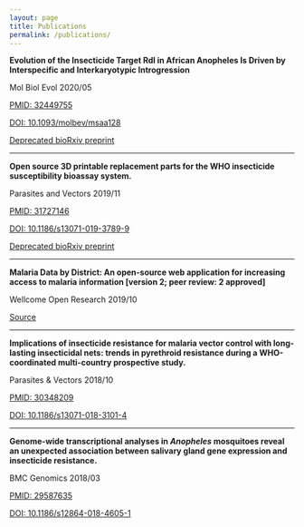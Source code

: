 ```yaml
---
layout: page
title: Publications
permalink: /publications/
---
```


**Evolution of the Insecticide Target Rdl in African Anopheles Is Driven by Interspecific and Interkaryotypic Introgression** 

Mol Biol Evol 2020/05

[PMID: 32449755](https://www.ncbi.nlm.nih.gov/pubmed/32449755)

[DOI: 10.1093/molbev/msaa128](https://doi.org/10.1093/molbev/msaa128)

[Deprecated bioRxiv preprint](https://www.biorxiv.org/content/10.1101/2019.12.17.879775v1)

---

**Open source 3D printable replacement parts for the WHO insecticide susceptibility bioassay system.**

Parasites and Vectors 2019/11

[PMID: 31727146](https://www.ncbi.nlm.nih.gov/pubmed/31727146)

[DOI: 10.1186/s13071-019-3789-9](https://doi.org/10.1186/s13071-019-3789-9)

[Deprecated bioRxiv preprint](https://www.biorxiv.org/content/10.1101/762849v1)

---

**Malaria Data by District: An open-source web application for increasing access to malaria information [version 2; peer review: 2 approved]**

Wellcome Open Research 2019/10

[Source](https://wellcomeopenresearch.org/articles/4-151)

---

**Implications of insecticide resistance for malaria vector control with long-lasting insecticidal nets: trends in pyrethroid resistance during a WHO-coordinated multi-country prospective study.**

Parasites & Vectors 2018/10

[PMID: 30348209](https://www.ncbi.nlm.nih.gov/pubmed/30348209)

[DOI: 10.1186/s13071-018-3101-4](https://doi.org/10.1186/s13071-018-3101-4)

---

**Genome-wide transcriptional analyses in _Anopheles_ mosquitoes reveal an unexpected association between salivary gland gene expression and insecticide resistance.**

BMC Genomics 2018/03

[PMID: 29587635](https://www.ncbi.nlm.nih.gov/pubmed/29587635)

[DOI: 10.1186/s12864-018-4605-1](https://doi.org/10.1186/s12864-018-4605-1)
